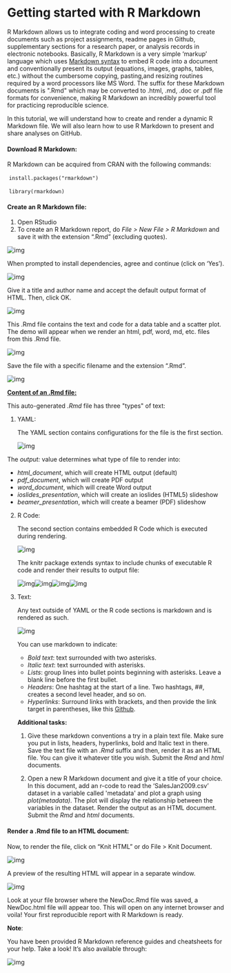 # **Getting started with R Markdown**



R Markdown allows us to integrate coding and word processing to create documents such as project assignments, readme pages in Github, supplementary sections for a research paper, or analysis records in electronic notebooks. Basically, R Markdown is a very simple ‘markup’ language which uses [Markdown syntax](https://daringfireball.net/projects/markdown/) to embed R code into a document and conventionally present its output (equations, images, graphs, tables, etc.) without the cumbersome copying, pasting,and resizing routines required by a word processors like MS Word. The suffix for these Markdown documents is ".Rmd" which may be converted to .html, .md, .doc or .pdf file formats for convenience, making R Markdown an incredibly powerful tool for practicing reproducible science.



In this tutorial, we will understand how to create and render a dynamic R Markdown file. We will also learn how to use R Markdown to present and share analyses on GitHub.



#### **Download R Markdown:**

R Markdown can be acquired from CRAN with the following commands:

​	`install.packages("rmarkdown")`

​	`library(rmarkdown)`



#### **Create an R Markdown file:**

1. Open RStudio
2. To create an R Markdown report, do *File > New File > R Markdown* and save it with the extension “.Rmd” (excluding quotes).

![img](https://lh4.googleusercontent.com/y5_JALxFth0AoufA6vRd4qExdk2FOlcUnwiJZEDzuL6C7_w4wTSTcSTNLGg7dpjjRMBd3bgzy40uvHQl3h9Ha4LzQNzKL_YVrrLUt0ahbTG8B93lfEbgth4UQgKb_vCstukZrcYf)



When prompted to install dependencies, agree and continue (click on ‘Yes’).



![img](https://lh4.googleusercontent.com/wK2MvtONRr2vQPNsKtIQYZpQZ0yTiS9RX_6cIwU_gpc3OHR6K9GFNk_QJ4TkD19XlH_xeVq8AvX455oMN0RbdtPqKa1pmG5kmUShu9U0O_DlopZWeinwUPL75Ymk4BfQtjlqhFLu)



Give it a title and author name and accept the default output format of HTML. Then, click OK.



![img](https://lh4.googleusercontent.com/E5_JF93qXsQx660W-Rll4ctylZtXi_uLMlbe_r7u9hnnRfIPrdhe3Ca0G9BIUx-OisjkYImFHCe0ofTSNPtKsdWIXYb05Ge-islqGNhKwTZ6OguLEFopayAbk3q-gv2K0jb1xc5i)



This .Rmd file contains the text and code for a data table and a scatter plot. The demo will appear when we render an html, pdf, word, md, etc. files from this .Rmd file.



![img](https://lh6.googleusercontent.com/WwWocX2y0J3qpAb7E_zUEM1NZLkf4iv6PoayLeXOZ9WBddnKUOteW6JDzZy-oruMBJPrRF1DynwmRuzcKA5uZwRL_GqJiNvky5uphwxl4-_qwG9S-fRn0P5sRKwYC-Jt7Ev0vlrl)



Save the file with a specific filename and the extension “.Rmd”.



![img](https://lh4.googleusercontent.com/JcFzMDTsigvmgQjj4_zy21WQ4IRyUVGlir0ghppnvgpJiDbJQJ3DjRBTc0NhlPYecIZgDxIzkFgfl8gOrDYK-dOLb7LXzkY0xo5Zdl6L797oTN2WJHUqPWIoL3S-50flDCAeuITG)





<u>**Content of an .Rmd file:**</u>

This auto-generated *.Rmd* file has three "types" of text:

1. YAML:

   The YAML section contains configurations for the file is the first section.

   

   ![img](https://lh3.googleusercontent.com/0EiU98IrgqKges1k3lgn-ExkqBaB3mEEHsJE7u9e_R5BSYNiVD5JKuOPLiQ-fbLZPCHO2nkQx1Kry3Mtt6ubbPyirj01mgANVu_jtWYcca2gm7a2VDQEaAZi7F0FBA5hM7cEFDBQ)

   

The *output:* value determines what type of file to render into:

- *html_document*, which will create HTML output (default)
- *pdf_document*, which will create PDF output
- *word_document*, which will create Word output
- *ioslides_presentation*, which will create an ioslides (HTML5) slideshow
- *beamer_presentation*, which will create a beamer (PDF) slideshow



2. R Code:

   The second section contains embedded R Code which is executed during rendering.

   

   ![img](https://lh4.googleusercontent.com/br--eIooO3stBAxLjHfjq3fbRQ7rfDRv8X-li0NKcin4QJH6NwHTIy9osU80j2evba9-Sdmvv3NFeLEZ8P1m-QvO9KsjEiMrQ44EvdcXpyo7aYODuD_eMS14lZK4HCFgZKLw6OrR)

   

   The knitr package extends syntax to include chunks of executable R code and render their results to output file:

   ![img](https://lh5.googleusercontent.com/UwqR7mw59tVrGVKQtT0T7df-EE-nFlar4CS70ddK78HqeDufJ29EiTocgRhwzgAjk5HRn8JQ9fhlxmuyMTQp0nY6JulrL2M98nQGTVhWVmbQNv5ZHCKYzYiL7kTa1y2fc3zR0sMi)![img](https://lh4.googleusercontent.com/5evYVW67ap4NFylY__L5PrFYcXibn5rkk6pOPwYCcMcEWdaGXdQovJPRHUhkvKlxFhaLug3b6PrsqjgObC65EZXXPDTohoSPo8uEJqyWVljR29Z3HlOrnD9govrx4zE3-s3xha7b)![img](https://lh3.googleusercontent.com/MXgpM2B7HLyj6cCfqnY7m4ywm-wAhU4vozSABmT3CTKwgWq6Unmz1pzTYTf-11DzMdtxR9ooZJFu_-m54KOALNStYdo6dHCcJtBom4LF21q1jnQ0HVi783-dVPqbdWw1OfYowfDx)![img](https://lh4.googleusercontent.com/MGxsu04nR_5NejM9_-5hX8NbgVPTjPGWxO-6nZTx2d-jAljEbCMt7dAYG80gwCP5lS6ew8yj_0YxkZhEfpmjYOMlzkhngyxuGDEkHKt8Sm1_q8aaG5X7J-z6bcN81F543sYmYvGi)

   

3. Text:

   Any text outside of YAML or the R code sections is markdown and is rendered as such. 

   

   ![img](https://lh6.googleusercontent.com/WIXvWSdg-cH5qCuzzy2X3M5URMpj6sx9xjaFkjJ8AfRys4H2WNJZ6Mf9Hws0rn6y8CgKfbURKnlOH_B8M2RbeDKu4a6zXvIa1W8j2x4qrfTsN4Jr5RrYUOMnDk43D0rTSiQmc7gg)

   

   You can use markdown to indicate:

   - *Bold text*: text surrounded with two asterisks.
   - *Italic text*: text surrounded with asterisks. 
   - *Lists*: group lines into bullet points beginning with asterisks. Leave a blank line before the first bullet.
   - *Headers*: One hashtag at the start of a line. Two hashtags, ##, creates a second level header, and so on.
   - *Hyperlinks*: Surround links with brackets, and then provide the link target in parentheses, like this [Github](www.github.com).

   

   

   **Additional tasks:**

   

   1. Give these markdown conventions a try in a plain text file. Make sure you put in lists, headers, hyperlinks, bold and Italic text in there. Save the text file with an *.Rmd* suffix and then, render it as an HTML file. You can give it whatever title you wish. Submit the *Rmd* and *html* documents.

   2. Open a new R Markdown document and give it a title of your choice. In this document, add an r-code to read the ‘SalesJan2009.csv’ dataset in a variable called 'metadata' and plot a graph using *plot(metadata)*. The plot will display the relationship between the variables in the dataset. Render the output as an HTML document. Submit the *Rmd* and *html* documents.

      

      


#### **Render a .Rmd file to an HTML document:**



Now, to render the file, click on “Knit HTML” or do File > Knit Document.



![img](https://lh6.googleusercontent.com/-JJ5eJtX4jtL6jfXB5o5G1tl9XrljfbKlNYuWnx2UeNcEZCSVFRiCAMI1zP2BYI9Qhiz694kVoCEw4oFrHz4K8KuKAWfW6hV7D1sVtjKmCPEwylHhR4b0WRrdugUdFAvdKcOo_xp)



A preview of the resulting HTML will appear in a separate window.



![img](https://lh6.googleusercontent.com/PajyOXQzxZ_lBqVlZ1HWtJ2K9qtV9lPBDVfAmG7-N63caZF3gJ6r5XBeHYPfFb3hwaBKTIne6xDp7Bqi4KC8SnnLzh_4O9SmOCLxBkDA4m0VgS0k0YfiuH7sFNErTFkUNUAQmzPP)



Look at your file browser where the NewDoc.Rmd file was saved, a NewDoc.html file will appear too. This will open on any internet browser and voila! Your first reproducible report with R Markdown is ready.





**Note**:

You have been provided R Markdown reference guides and cheatsheets for your help. Take a look! It’s also available through:



![img](https://lh4.googleusercontent.com/V5NOYuVn_36eH7bBE6PySRTZxoyvzMChzJE8be1yRtefRhGvzpnX5D3M_H1AE_UgV_bXHwdVkwWHob3ZioPC6rdmrzryjVJQCM8Jv1yz4AXpScjwneXW4-nP7S2DfUiEv0GQ5kiS)